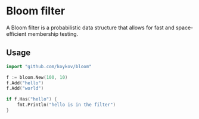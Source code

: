 # Bloom filter

A Bloom filter is a probabilistic data structure that allows for fast and space-efficient membership testing.

## Usage

```go
import "github.com/koykov/bloom"

f := bloom.New(100, 10)
f.Add("hello")
f.Add("world")

if f.Has("hello") {
    fmt.Println("hello is in the filter")
}
```

